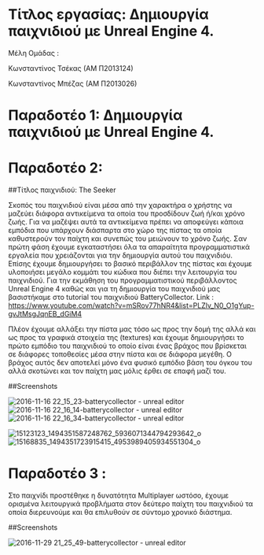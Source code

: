 # Τίτλος εργασίας: Δημιουργία παιχνιδιού με Unreal Engine 4.

Μέλη Ομάδας :

Κωνσταντίνος Τσέκας (ΑΜ Π2013124)

Κωνσταντίνος Μπέζας (ΑΜ Π2013026)

# Παραδοτέο 1: Δημιουργία παιχνιδιού με Unreal Engine 4.

# Παραδοτέο 2: 

##Τίτλος παιχνιδιού: The Seeker

Σκοπός του παιχνιδιού είναι μέσα από την χαρακτήρα ο χρήστης να μαζεύει διάφορα αντικείμενα τα οποία του
προσδίδουν ζωή ή/και χρόνο ζωής. Για να μαζέψει αυτά τα αντικείμενα πρέπει να αποφεύγει κάποια εμπόδια που υπάρχουν διάσπαρτα 
στο χώρο της πίστας τα οποία καθυστερούν τον παίχτη και συνεπώς του μειώνουν το χρόνο ζωής. Σαν πρώτη φάση έχουμε εγκαταστήσει όλα τα 
απαραίτητα προγραμματιστικά εργαλεία που χρειάζονται για την δημιουργία αυτού του παιχνιδιόυ. Επίσης έχουμε δημιουργήσει το βασικό
περιβάλλον της πίστας και έχουμε υλοποιήσει μεγάλο κομμάτι του κώδικα που διέπει την λειτουργία του παιχνιδιού. Για την εκμάθηση του 
προγραμματιστικού περιβάλλοντος Unreal Engine 4 καθώς και για τη δημιουργία του παιχνιδιού μας βασιστήκαμε στο tutorial  του παιχνιδιού
BatteryCollector.
Link : https://www.youtube.com/watch?v=mSRov77hNR4&list=PLZlv_N0_O1gYup-gvJtMsgJqnEB_dGiM4

Πλέον έχουμε αλλάξει την πίστα μας τόσο ως προς την δομή της αλλά και ως προς τα γραφικά στοιχεία της (textures) και έχουμε δημιουργήσει το πρώτο εμπόδιο του παιχνιδιού το οποίο είναι ένας βράχος που βρίσκεται σε διάφορες τοποθεσίες μέσα στην πίστα και σε διάφορα μεγέθη. Ο βράχος αυτός δεν αποτελεί μόνο ένα φυσικό εμπόδιο βάση του όγκου του αλλά σκοτώνει και τον παίχτη μας μόλις έρθει σε επαφή μαζί του.


##Screenshots

![2016-11-16 22_15_23-batterycollector - unreal editor](https://cloud.githubusercontent.com/assets/17496439/20364107/983516c4-ac4a-11e6-9b3c-84c59624fc14.jpg)
![2016-11-16 22_16_14-batterycollector - unreal editor](https://cloud.githubusercontent.com/assets/17496439/20364109/9842cca6-ac4a-11e6-9dfe-4652d968278d.jpg)
![2016-11-16 22_16_34-batterycollector - unreal editor](https://cloud.githubusercontent.com/assets/17496439/20364108/983c2c48-ac4a-11e6-835c-cf09c24e3ec3.jpg)

![15123123_1494351587248762_5936071344794293642_o](https://cloud.githubusercontent.com/assets/17496439/20530163/3b4f8e40-b0db-11e6-98c9-b497a47ef6e0.jpg)
![15168835_1494351723915415_4953989405934551304_o](https://cloud.githubusercontent.com/assets/17496439/20530232/71a71666-b0db-11e6-9008-5dd13cfc2a20.jpg)


# Παραδοτέο 3 :

Στο παιχνίδι προστέθηκε η δυνατότητα Multiplayer ωστόσο, έχουμε ορισμένα λειτουργικά προβλήματα στον δεύτερο παίχτη του παιχνιδιού τα οποία διερευνούμε και θα επιλυθούν σε σύντομο χρονικό διάστημα. 

##Screenshots

![2016-11-29 21_25_49-batterycollector - unreal editor](https://cloud.githubusercontent.com/assets/17496439/20725516/c38b4df4-b67a-11e6-953f-b8ca719d53cc.jpg)
